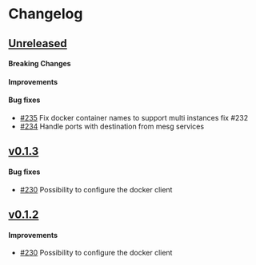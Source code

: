 # Changelog

## [Unreleased](https://github.com/mesg-foundation/js-sdk/releases/tag/%40mesg%runner%40X.X.X)

#### Breaking Changes
#### Improvements
#### Bug fixes

- [#235](https://github.com/mesg-foundation/js-sdk/pull/235) Fix docker container names to support multi instances fix #232
- [#234](https://github.com/mesg-foundation/js-sdk/pull/234) Handle ports with destination from mesg services

## [v0.1.3](https://github.com/mesg-foundation/js-sdk/releases/tag/%40mesg%runner%400.1.3)

#### Bug fixes

- [#230](https://github.com/mesg-foundation/js-sdk/pull/230) Possibility to configure the docker client

## [v0.1.2](https://github.com/mesg-foundation/js-sdk/releases/tag/%40mesg%runner%400.1.2)

#### Improvements

- [#230](https://github.com/mesg-foundation/js-sdk/pull/230) Possibility to configure the docker client
